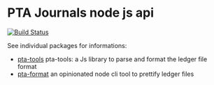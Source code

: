 # PTA Journals node js api

[![Build Status](https://app.travis-ci.com/kajyr/pta-tools.svg?branch=main)](https://app.travis-ci.com/kajyr/pta-tools)

See individual packages for informations:

- [pta-tools](pta-tools/README.md) pta-tools: a Js library to parse and format the ledger file format
- [pta-format](pta-tools/README.md) an opinionated node cli tool to prettify ledger files
